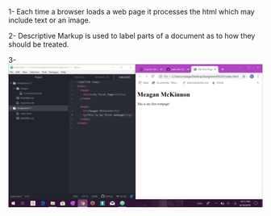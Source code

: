 1- Each time a browser loads  a web page it processes the html which may include text or an image.

2- Descriptive Markup is used to label parts of a document as to how they should be treated.

3- ![My Screenshot](./images/Screenshot3.png)

